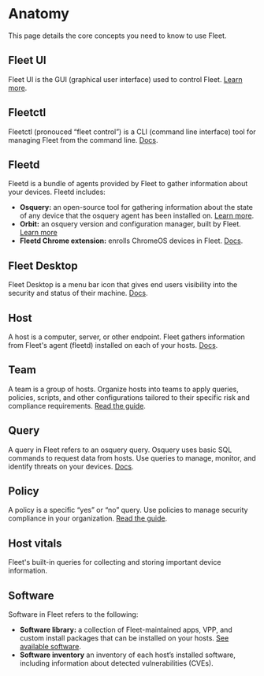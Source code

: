 # Anatomy
This page details the core concepts you need to know to use Fleet.

## Fleet UI
Fleet UI is the GUI (graphical user interface) used to control Fleet. [Learn more](https://youtu.be/1VNvg3_drow?si=SWyQSEQMoHUYDZ8C).

## Fleetctl
Fleetctl (pronouced “fleet control”) is a CLI (command line interface) tool for managing Fleet from the command line. [Docs](https://fleetdm.com/docs/using-fleet/fleetctl-cli).

## Fleetd
Fleetd is a bundle of agents provided by Fleet to gather information about your devices. Fleetd includes:
- **Osquery:** an open-source tool for gathering information about the state of any device that the osquery agent has been installed on. [Learn more](https://www.osquery.io/).
- **Orbit:** an osquery version and configuration manager, built by Fleet. [Learn more](https://github.com/fleetdm/fleet/blob/main/orbit/README.md)
- **Fleetd Chrome extension:** enrolls ChromeOS devices in Fleet. [Docs](https://github.com/fleetdm/fleet/blob/main/ee/fleetd-chrome/README.md).

## Fleet Desktop
Fleet Desktop is a menu bar icon that gives end users visibility into the security and status of their machine. [Docs](https://fleetdm.com/docs/using-fleet/fleet-desktop).

## Host
A host is a computer, server, or other endpoint. Fleet gathers information from Fleet's agent (fleetd) installed on each of your hosts. [Docs](https://fleetdm.com/docs/using-fleet/adding-hosts).

## Team

A team is a group of hosts. Organize hosts into teams to apply queries, policies, scripts, and other configurations tailored to their specific risk and compliance requirements. [Read the guide](https://fleetdm.com/guides/teams).

## Query
A query in Fleet refers to an osquery query. Osquery uses basic SQL commands to request data from hosts. Use queries to manage, monitor, and identify threats on your devices. [Docs](https://fleetdm.com/docs/using-fleet/fleet-ui).

## Policy
A policy is a specific “yes” or “no” query. Use policies to manage security compliance in your
organization. [Read the guide](https://fleetdm.com/securing/what-are-fleet-policies).

## Host vitals
Fleet's built-in queries for collecting and storing important device information.

## Software
Software in Fleet refers to the following:
- **Software library:** a collection of Fleet-maintained apps, VPP, and custom install packages that can be installed on your hosts. [See available software](https://fleetdm.com/app-library).
- **Software inventory** an inventory of each host’s installed software, including information about detected vulnerabilities (CVEs). 

<meta name="pageOrderInSection" value="200">
